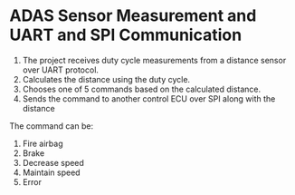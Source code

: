 # ADAS Sensor Measurement and UART and SPI Communication

1. The project receives duty cycle measurements from a distance sensor over UART protocol.
2. Calculates the distance using the duty cycle.
3. Chooses one of 5 commands based on the calculated distance.
4. Sends the command to another control ECU over SPI along with the distance

The command can be:
1. Fire airbag
2. Brake
3. Decrease speed
4. Maintain speed
5. Error